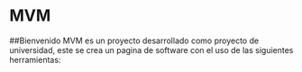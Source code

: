 # MVM
##Bienvenido 
MVM es un proyecto desarrollado como proyecto de universidad, este se crea un pagina de software con el uso de las siguientes herramientas:
